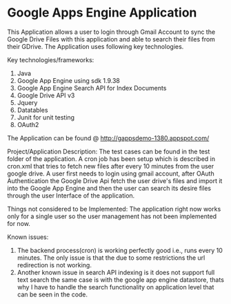 # Google Apps Engine Application

This Application allows a user to login through Gmail Account to sync the Google Drive Files with this application and able to search their files from their GDrive. The Application uses following key technologies.

Key technologies/frameworks:

1. Java
2. Google App Engine using sdk 1.9.38
3. Google App Engine Search API for Index Documents
4. Google Drive API v3
5. Jquery
6. Datatables
7. Junit for unit testing
8. OAuth2

The Application can be found @ http://gappsdemo-1380.appspot.com/

Project/Application Description:
The test cases can be found in the test folder of the application. A cron job has been setup which is described in cron.xml that tries to fetch new files after every 10 minutes from the user google drive. A user first needs to login using gmail account, after OAuth Authentication the Google Drive Api fetch the user drive's files and import it into the Google App Engine and then the user can search its desire files through the user Interface of the application.

Things not considered to be Implemented:
The application right now works only for a single user so the user management has not been implemented for now.

Known issues:
1. The backend process(cron) is working perfectly good i.e., runs every 10 minutes. The only issue is that the due to some restrictions the url redirection is not working.
2. Another known issue in search API indexing is it does not support full text search the same case is with the google app engine datastore, thats why I have to handle the search functionality on application level that can be seen in the code.
